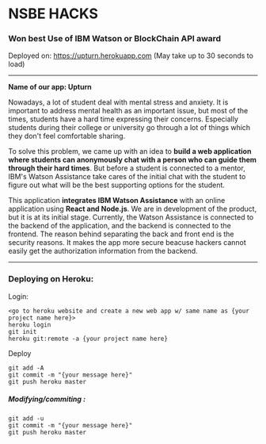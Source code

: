 # NSBE HACKS

### **Won best Use of IBM Watson or BlockChain API award**

Deployed on: https://upturn.herokuapp.com (May take up to 30 seconds to load)

--------

**Name of our app: Upturn**

Nowadays, a lot of student deal with mental stress and anxiety. It is important to address mental health as an important issue, but most of the times, students have a hard time expressing their concerns. Especially students during their college or university go through a lot of things which they don't feel comfortable sharing. 

To solve this problem, we came up with an idea to **build a web application where students can anonymously chat with a person who can guide them through their hard times**. But before a student is connected to a mentor, IBM's Watson Assistance take cares of the initial chat with the student to figure out what will be the best supporting options for the student.

This application **integrates IBM Watson Assistance** with an online application using **React and Node.js**. We are in development of the product, but it is at its initial stage. Currently, the Watson Assistance is connected to the backend of the application, and the backend is connected to the frontend. The reason behind separating the back and front end is the security reasons. It makes the app more secure beacuse hackers cannot easily get the authorization information from the backend.

----

### Deploying on Heroku:

Login:

```
<go to heroku website and create a new web app w/ same name as {your project name here}>
heroku login
git init
heroku git:remote -a {your project name here}
```

Deploy

```
git add -A
git commit -m "{your message here}"
git push heroku master
```

##### Modifying/commiting :

```
git add -u
git commit -m "{your message here}"
git push heroku master
```
